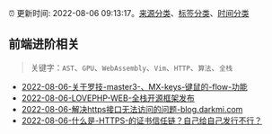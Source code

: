 :alarm_clock: 更新时间: 2022-08-06 09:13:17。[来源分类](../README.md)、[标签分类](../TAGS.md)、[时间分类](../TIMELINE.md)

## 前端进阶相关


> 关键字：`AST`、`GPU`、`WebAssembly`、`Vim`、`HTTP`、`算法`、`全栈`



- [2022-08-06-关于罗技-master3-、MX-keys-键鼠的-flow-功能](https://www.v2ex.com/t/871100) 
- [2022-08-06-LOVEPHP-WEB-全栈开源框架发布](https://www.v2ex.com/t/871065) 
- [2022-08-06-解决https接口无法访问的问题-blog.darkmi.com](https://blogread.cn/news/go.php?idItem=15257&url=https%3A%2F%2Fblog.darkmi.com%2F2022%2F06%2F28%2F4492.html%3Fcomefrom%3Dhttps%253A%252F%252Fblogread.cn%252Fnews%252F) 
- [2022-08-06-什么是-HTTPS-的证书信任链？自己给自己发行不行？](https://toutiao.io/k/5prr7jv) 